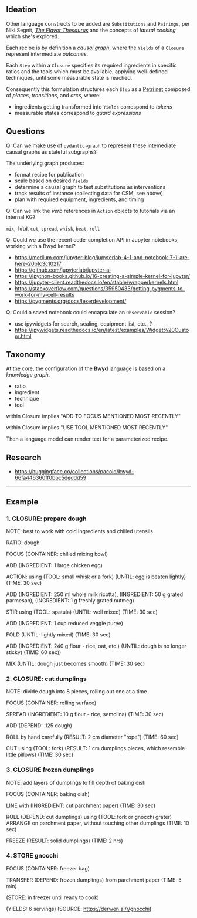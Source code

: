 ## Ideation

Other language constructs to be added are `Substitutions` and `Pairings`,
per Niki Segnit, [_The Flavor Thesaurus_](https://www.nikisegnit.com/the-flavour-thesaurus)
and the concepts of _lateral cooking_ which she's explored.

Each recipe is by definition a 
[_causal graph_](https://medium.com/@gxyang13/close-back-door-for-causal-models-a-guide-to-causal-graph-d4483cd5a276),
where the `Yields` of a `Closure` represent intermediate _outcomes_.

Each `Step` within a `Closure` specifies its required ingredients in
specific ratios and the tools which must be available, applying
well-defined techniques, until some measurable state is reached.

Consequently this formulation structures each `Step` as a
[Petri net](https://en.wikipedia.org/wiki/Petri_net)
composed of _places_, _transitions_, and _arcs_, where:

  * ingredients getting transformed into `Yields` correspond to _tokens_
  * measurable states correspond to _guard expressions_


## Questions

Q: Can we make use of
[`pydantic-graph`](https://ai.pydantic.dev/graph/)
to represent these intemediate causal graphs as stateful subgraphs?

The underlying graph produces:

  * format recipe for publication
  * scale based on desired `Yields`
  * determine a causal graph to test substitutions as interventions
  * track results of instance (collecting data for CSM, see above)
  * plan with required equipment, ingredients, and timing


Q: Can we link the _verb_ references in `Action` objects to tutorials
via an internal KG?

`mix`, `fold`, `cut`, `spread`, `whisk`, `beat`, `roll`


Q: Could we use the recent code-completion API in Jupyter notebooks,
working with a Bwyd kernel?

  - https://medium.com/jupyter-blog/jupyterlab-4-1-and-notebook-7-1-are-here-20bfc3c10217
  - https://github.com/jupyterlab/jupyter-ai
  - https://ipython-books.github.io/16-creating-a-simple-kernel-for-jupyter/
  - https://jupyter-client.readthedocs.io/en/stable/wrapperkernels.html
  - https://stackoverflow.com/questions/35950433/getting-pygments-to-work-for-my-cell-results
  - https://pygments.org/docs/lexerdevelopment/

Q: Could a saved notebook could encapsulate an `Observable` session?

  - use ipywidgets for search, scaling, equipment list, etc., ?
  - https://ipywidgets.readthedocs.io/en/latest/examples/Widget%20Custom.html


## Taxonomy

At the core, the configuration of the **Bwyd** language is based on a
_knowledge graph_.

  - ratio
  - ingredient
  - technique
  - tool

within Closure implies "ADD TO FOCUS MENTIONED MOST RECENTLY"

within Closure implies "USE TOOL MENTIONED MOST RECENTLY"

Then a language model can render text for a parameterized recipe.


## Research

  * <https://huggingface.co/collections/pacoid/bwyd-66fa446360ff0bbc5deddd59>


---

## Example

### 1. CLOSURE: prepare dough

NOTE: best to work with cold ingredients and chilled utensils

RATIO: dough

FOCUS (CONTAINER: chilled mixing bowl)

ADD (INGREDIENT: 1 large chicken egg)

ACTION: using (TOOL: small whisk or a fork)
	(UNTIL: egg is beaten lightly)
	(TIME: 30 sec)

ADD (INGREDIENT: 250 ml whole milk ricotta), (INGREDIENT: 50 g grated parmesan), (INGREDIENT: 1 g freshly grated nutmeg)

STIR using (TOOL: spatula)
	(UNTIL: well mixed)
	(TIME: 30 sec)

ADD (INGREDIENT: 1 cup reduced veggie purée)

FOLD
	(UNTIL: lightly mixed)
	(TIME: 30 sec)

ADD (INGREDIENT: 240 g flour - rice, oat, etc.)
    (UNTIL: dough is no longer sticky)
    (TIME: 60 sec))

MIX
	(UNTIL: dough just becomes smooth)
	(TIME: 30 sec)


### 2. CLOSURE: cut dumplings

NOTE: divide dough into 8 pieces, rolling out one at a time

FOCUS (CONTAINER: rolling surface)

SPREAD (INGREDIENT: 10 g flour - rice, semolina)
	(TIME: 30 sec)

ADD (DEPEND: .125 dough)

ROLL by hand
	carefully
	(RESULT: 2 cm diameter "rope")
	(TIME: 60 sec)

CUT using (TOOL: fork)
	(RESULT: 1 cm dumplings pieces, which resemble little pillows)
	(TIME: 30 sec)


### 3. CLOSURE frozen dumplings

NOTE: add layers of dumplings to fill depth of baking dish

FOCUS (CONTAINER: baking dish)

LINE with (INGREDIENT: cut parchment paper)
	(TIME: 30 sec)

ROLL (DEPEND: cut dumplings) using (TOOL: fork or gnocchi grater)
ARRANGE on parchment paper, without touching other dumplings
	(TIME: 10 sec)

FREEZE
	(RESULT: solid dumplings)
	(TIME: 2 hrs)


### 4. STORE gnocchi

FOCUS (CONTAINER: freezer bag)

TRANSFER (DEPEND: frozen dumplings) from parchment paper
	(TIME: 5 min)

(STORE: in freezer until ready to cook)

(YIELDS: 6 servings)
(SOURCE: https://derwen.ai/r/gnocchi)

